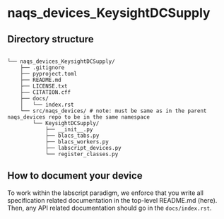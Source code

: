 # naqs_devices_KeysightDCSupply

## Directory structure

```text

└── naqs_devices_KeysightDCSupply/
    ├── .gitignore
    ├── pyproject.toml
    ├── README.md
    ├── LICENSE.txt
    ├── CITATION.cff
    ├── docs/
    │   └── index.rst
    └── src/naqs_devices/ # note: must be same as in the parent naqs_devices repo to be in the same namespace
        └── KeysightDCSupply/
            ├── __init__.py
            ├── blacs_tabs.py
            ├── blacs_workers.py
            ├── labscript_devices.py
            └── register_classes.py

```

## How to document your device

To work within the labscript paradigm, we enforce that you write all
specification related documentation in the top-level README.md (here). Then,
any API related documentation should go in the `docs/index.rst`.
